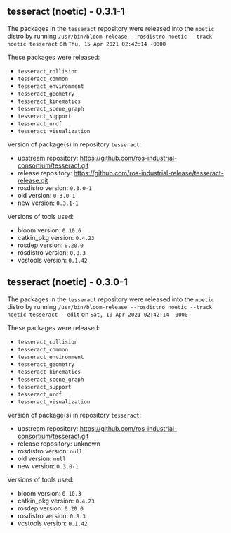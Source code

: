 ## tesseract (noetic) - 0.3.1-1

The packages in the `tesseract` repository were released into the `noetic` distro by running `/usr/bin/bloom-release --rosdistro noetic --track noetic tesseract` on `Thu, 15 Apr 2021 02:42:14 -0000`

These packages were released:
- `tesseract_collision`
- `tesseract_common`
- `tesseract_environment`
- `tesseract_geometry`
- `tesseract_kinematics`
- `tesseract_scene_graph`
- `tesseract_support`
- `tesseract_urdf`
- `tesseract_visualization`

Version of package(s) in repository `tesseract`:

- upstream repository: https://github.com/ros-industrial-consortium/tesseract.git
- release repository: https://github.com/ros-industrial-release/tesseract-release.git
- rosdistro version: `0.3.0-1`
- old version: `0.3.0-1`
- new version: `0.3.1-1`

Versions of tools used:

- bloom version: `0.10.6`
- catkin_pkg version: `0.4.23`
- rosdep version: `0.20.0`
- rosdistro version: `0.8.3`
- vcstools version: `0.1.42`


## tesseract (noetic) - 0.3.0-1

The packages in the `tesseract` repository were released into the `noetic` distro by running `/usr/bin/bloom-release --rosdistro noetic --track noetic tesseract --edit` on `Sat, 10 Apr 2021 02:42:14 -0000`

These packages were released:
- `tesseract_collision`
- `tesseract_common`
- `tesseract_environment`
- `tesseract_geometry`
- `tesseract_kinematics`
- `tesseract_scene_graph`
- `tesseract_support`
- `tesseract_urdf`
- `tesseract_visualization`

Version of package(s) in repository `tesseract`:

- upstream repository: https://github.com/ros-industrial-consortium/tesseract.git
- release repository: unknown
- rosdistro version: `null`
- old version: `null`
- new version: `0.3.0-1`

Versions of tools used:

- bloom version: `0.10.3`
- catkin_pkg version: `0.4.23`
- rosdep version: `0.20.0`
- rosdistro version: `0.8.3`
- vcstools version: `0.1.42`


